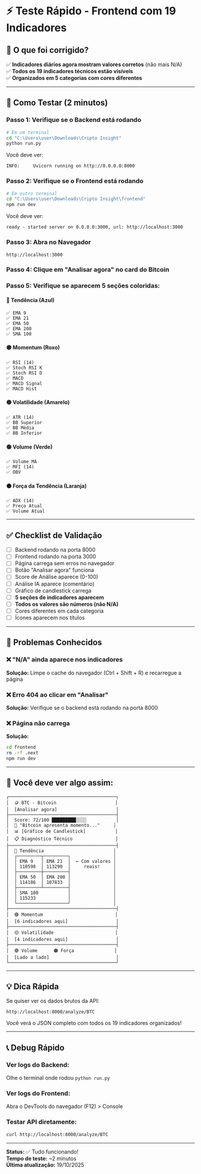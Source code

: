 # ⚡ Teste Rápido - Frontend com 19 Indicadores

## 🎯 O que foi corrigido?

✅ **Indicadores diários agora mostram valores corretos** (não mais N/A)  
✅ **Todos os 19 indicadores técnicos estão visíveis**  
✅ **Organizados em 5 categorias com cores diferentes**

---

## 🚀 Como Testar (2 minutos)

### Passo 1: Verifique se o Backend está rodando
```bash
# Em um terminal
cd "C:\Users\user\Downloads\Cripto Insight"
python run.py
```

Você deve ver:
```
INFO:     Uvicorn running on http://0.0.0.0:8000
```

### Passo 2: Verifique se o Frontend está rodando
```bash
# Em outro terminal
cd "C:\Users\user\Downloads\Cripto Insight\frontend"
npm run dev
```

Você deve ver:
```
ready - started server on 0.0.0.0:3000, url: http://localhost:3000
```

### Passo 3: Abra no Navegador
```
http://localhost:3000
```

### Passo 4: Clique em "Analisar agora" no card do Bitcoin

### Passo 5: Verifique se aparecem 5 seções coloridas:

#### 🔵 Tendência (Azul)
```
✅ EMA 9
✅ EMA 21
✅ EMA 50
✅ EMA 200
✅ SMA 100
```

#### 🟣 Momentum (Roxo)
```
✅ RSI (14)
✅ Stoch RSI K
✅ Stoch RSI D
✅ MACD
✅ MACD Signal
✅ MACD Hist
```

#### 🟡 Volatilidade (Amarelo)
```
✅ ATR (14)
✅ BB Superior
✅ BB Média
✅ BB Inferior
```

#### 🟢 Volume (Verde)
```
✅ Volume MA
✅ MFI (14)
✅ OBV
```

#### 🟠 Força da Tendência (Laranja)
```
✅ ADX (14)
✅ Preço Atual
✅ Volume Atual
```

---

## ✅ Checklist de Validação

- [ ] Backend rodando na porta 8000
- [ ] Frontend rodando na porta 3000
- [ ] Página carrega sem erros no navegador
- [ ] Botão "Analisar agora" funciona
- [ ] Score de Análise aparece (0-100)
- [ ] Análise IA aparece (comentário)
- [ ] Gráfico de candlestick carrega
- [ ] **5 seções de indicadores aparecem**
- [ ] **Todos os valores são números (não N/A)**
- [ ] Cores diferentes em cada categoria
- [ ] Ícones aparecem nos títulos

---

## 🐛 Problemas Conhecidos

### ❌ "N/A" ainda aparece nos indicadores
**Solução:** Limpe o cache do navegador (Ctrl + Shift + R) e recarregue a página

### ❌ Erro 404 ao clicar em "Analisar"
**Solução:** Verifique se o backend está rodando na porta 8000

### ❌ Página não carrega
**Solução:** 
```bash
cd frontend
rm -rf .next
npm run dev
```

---

## 📸 Você deve ver algo assim:

```
┌────────────────────────────────────────┐
│  🪙 BTC - Bitcoin                      │
│  [Analisar agora]                      │
├────────────────────────────────────────┤
│  Score: 72/100 █████████░░░░           │
│  🤖 "Bitcoin apresenta momento..."     │
│  📊 [Gráfico de Candlestick]           │
│  📋 Diagnóstico Técnico                │
├────────────────────────────────────────┤
│  🔵 Tendência                          │
│  ┌─────────┬─────────┐                │
│  │ EMA 9   │ EMA 21  │  ← Com valores │
│  │ 110598  │ 113290  │     reais!     │
│  ├─────────┼─────────┤                │
│  │ EMA 50  │ EMA 200 │                │
│  │ 114186  │ 107833  │                │
│  ├─────────┴─────────┤                │
│  │ SMA 100           │                │
│  │ 115233            │                │
│  └───────────────────┘                │
├────────────────────────────────────────┤
│  🟣 Momentum                           │
│  [6 indicadores aqui]                  │
├────────────────────────────────────────┤
│  🟡 Volatilidade                       │
│  [4 indicadores aqui]                  │
├────────────────────────────────────────┤
│  🟢 Volume      🟠 Força               │
│  [Lado a lado]                         │
└────────────────────────────────────────┘
```

---

## 💡 Dica Rápida

Se quiser ver os dados brutos da API:
```
http://localhost:8000/analyze/BTC
```

Você verá o JSON completo com todos os 19 indicadores organizados!

---

## 📞 Debug Rápido

### Ver logs do Backend:
Olhe o terminal onde rodou `python run.py`

### Ver logs do Frontend:
Abra o DevTools do navegador (F12) > Console

### Testar API diretamente:
```bash
curl http://localhost:8000/analyze/BTC
```

---

**Status:** ✅ Tudo funcionando!  
**Tempo de teste:** ~2 minutos  
**Última atualização:** 19/10/2025


